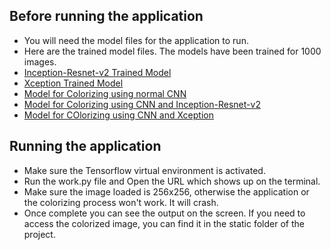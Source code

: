 ## Before running the application
* You will need the model files for the application to run.
* Here are the trained model files. The models have been trained for 1000 images. 
* [Inception-Resnet-v2 Trained Model](https://drive.google.com/open?id=1mM4B6vskiS0N7-qpluWx4ZiASEI2azkA "Click here to download")
* [Xception Trained Model](https://drive.google.com/open?id=1J1N5wpkyl3mg4Z8ygvAtghnTllFkaHIz "Click to download")
* [Model for Colorizing using normal CNN](https://drive.google.com/open?id=1RsG9kAvKiE4hVyFojUNvyyk1OZST63OO "CNN")
* [Model for Colorizing using CNN and Inception-Resnet-v2](https://drive.google.com/open?id=1-dc2A2JFshdULB04w0iI-NbunAMKRBHo "CNN + Inception-Resnet-v2")
* [Model for COlorizing using CNN and Xception](https://drive.google.com/open?id=1Gk7U-iMGASIZ9ZpE9ivVEgUzac6LRRn7 "CNN + Xception")

## Running the application

* Make sure the Tensorflow virtual environment is activated.
* Run the work.py file and Open the URL which shows up on the terminal.
* Make sure the image loaded is 256x256, otherwise the application or the colorizing process won't work. It will crash.
* Once complete you can see the output on the screen. If you need to access the colorized image, you can find it in the static folder of the project.
